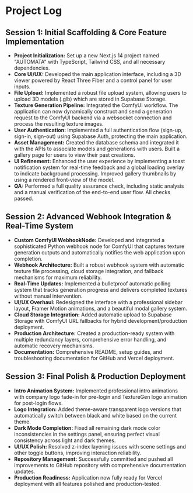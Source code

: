 # Project Log

## Session 1: Initial Scaffolding & Core Feature Implementation

- **Project Initialization:** Set up a new Next.js 14 project named "AUTOMATA" with TypeScript, Tailwind CSS, and all necessary dependencies.
- **Core UI/UX:** Developed the main application interface, including a 3D viewer powered by React Three Fiber and a control panel for user inputs.
- **File Upload:** Implemented a robust file upload system, allowing users to upload 3D models (.glb) which are stored in Supabase Storage.
- **Texture Generation Pipeline:** Integrated the ComfyUI workflow. The application can now dynamically construct and send a generation request to the ComfyUI backend via a websocket connection and process the resulting texture images.
- **User Authentication:** Implemented a full authentication flow (sign-up, sign-in, sign-out) using Supabase Auth, protecting the main application.
- **Asset Management:** Created the database schema and integrated it with the APIs to associate models and generations with users. Built a gallery page for users to view their past creations.
- **UI Refinement:** Enhanced the user experience by implementing a toast notification system for real-time feedback and a global loading overlay to indicate background processing. Improved gallery thumbnails by using a rendered front-view of the model.
- **QA:** Performed a full quality assurance check, including static analysis and a manual verification of the end-to-end user flow. All checks passed.

## Session 2: Advanced Webhook Integration & Real-Time System

- **Custom ComfyUI WebhookNode:** Developed and integrated a sophisticated Python webhook node for ComfyUI that captures texture generation outputs and automatically notifies the web application upon completion.
- **Webhook Architecture:** Built a robust webhook system with automatic texture file processing, cloud storage integration, and fallback mechanisms for maximum reliability.
- **Real-Time Updates:** Implemented a bulletproof automatic polling system that tracks generation progress and delivers completed textures without manual intervention.
- **UI/UX Overhaul:** Redesigned the interface with a professional sidebar layout, Framer Motion animations, and a beautiful modal gallery system.
- **Cloud Storage Integration:** Added automatic upload to Supabase Storage with ComfyUI URL fallbacks for hybrid development/production deployment.
- **Production Architecture:** Created a production-ready system with multiple redundancy layers, comprehensive error handling, and automatic recovery mechanisms.
- **Documentation:** Comprehensive README, setup guides, and troubleshooting documentation for GitHub and Vercel deployment.

## Session 3: Final Polish & Production Deployment

- **Intro Animation System:** Implemented professional intro animations with company logo fade-in for pre-login and TextureGen logo animation for post-login flows.
- **Logo Integration:** Added theme-aware transparent logo versions that automatically switch between black and white based on the current theme.
- **Dark Mode Completion:** Fixed all remaining dark mode color inconsistencies in the settings panel, ensuring perfect visual consistency across light and dark themes.
- **UI/UX Polish:** Resolved z-index layering issues with scene settings and other toggle buttons, improving interaction reliability.
- **Repository Management:** Successfully committed and pushed all improvements to GitHub repository with comprehensive documentation updates.
- **Production Readiness:** Application now fully ready for Vercel deployment with all features polished and production-tested. 